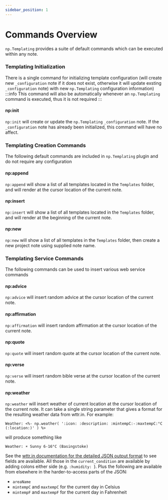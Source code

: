 ```yaml
---
sidebar_position: 1
---
```


# Commands Overview
`np.Templating` provides a suite of default commands which can be executed within any note.

### Templating Initialization
There is a single command for initializing template configuration (will create new `_configuration` note if it does not exist, otherwise it will update exsting `_configuration` note) with new `np.Templating` configuration information)
:::info
This command will also be automatically whenever an `np.Templating` command is executed, thus it is not required
:::

#### np:init
`np:init` will create or update the `np.Templating` `_configuration` note. If the `_configuration` note has already been initialized, this command will have no affect.

### Templating Creation Commands
The following default commands are included in `np.Templating` plugin and do not require any configuration

#### np:append
`np:append` will show a list of all templates located in the `Templates` folder, and will render at the cursor location of the current note.

#### np:insert
`np:insert` will show a list of all templates located in the `Templates` folder, and will render at the beginning of the current note.

#### np:new
`np:new` will show a list of all templates in the `Templates` folder, then create a new project note using supplied note name.

### Templating Service Commands
The following commands can be used to insert various web service commands

#### np:advice
`np:advice` will insert random advice at the cursor location of the current note.

#### np:affirmation
`np:affirmation` will insert random affirmation at the cursor location of the current note.

#### np:quote
`np:quote` will insert random quote at the cursor location of the current note.

#### np:verse
`np:verse` will insert random bible verse at the cursor location of the current note.

#### np:weather
`np:weather` will insert weather of current location at the cursor location of the current note.  It can take a single string parameter that gives a format for the resulting weather data from wttr.in. For example:
```
Weather: <%- np.weather( ':icon: :description: :mintempC:-:maxtempC:°C (:location:)' ) %>
```
will produce something like
```
Weather: ☀️ Sunny 6-16°C (Basingstoke)
```
See the [wttr.in documentation for the detailed JSON output format](https://github.com/chubin/wttr.in#different-output-formats) to see fields are available. All those in the `current_condition` are available by adding colons either side (e.g. `:humidity: `). Plus the following are available from elsewhere in the harder-to-access parts of the JSON:
- `areaName`
- `mintempC` and `maxtempC` for the current day in Celsius
- `mintempF` and `maxtempF` for the current day in Fahrenheit
